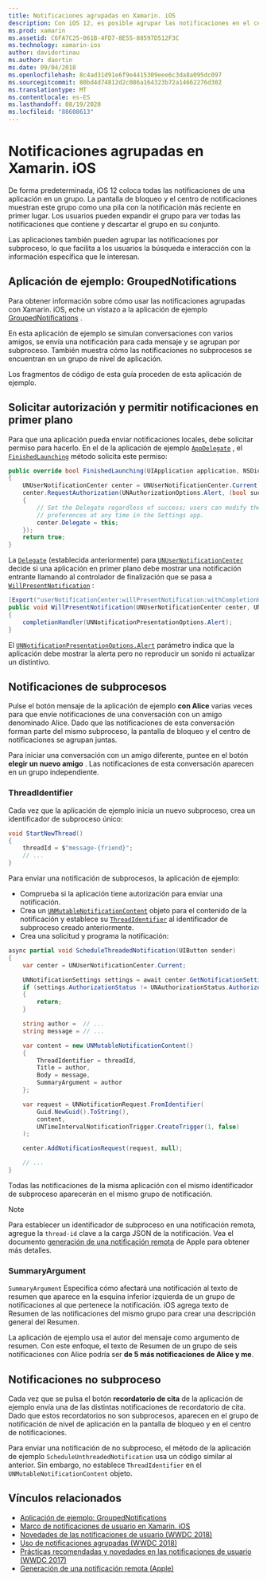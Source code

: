 ```yaml
---
title: Notificaciones agrupadas en Xamarin. iOS
description: Con iOS 12, es posible agrupar las notificaciones en el centro de notificaciones o la pantalla de bloqueo por aplicación o por subproceso. En este documento se describe cómo enviar notificaciones de subprocesos y no subprocesos con Xamarin. iOS.
ms.prod: xamarin
ms.assetid: C6FA7C25-061B-4FD7-8E55-88597D512F3C
ms.technology: xamarin-ios
author: davidortinau
ms.author: daortin
ms.date: 09/04/2018
ms.openlocfilehash: 8c4ad31d91e6f9e4415309eee6c3da8a095dc097
ms.sourcegitcommit: 80bd4d74812d2c086a164323b72a14662276d302
ms.translationtype: MT
ms.contentlocale: es-ES
ms.lasthandoff: 08/19/2020
ms.locfileid: "88608613"
---
```

# <a name="grouped-notifications-in-xamarinios"></a>Notificaciones agrupadas en Xamarin. iOS

De forma predeterminada, iOS 12 coloca todas las notificaciones de una aplicación en un grupo. La pantalla de bloqueo y el centro de notificaciones muestran este grupo como una pila con la notificación más reciente en primer lugar. Los usuarios pueden expandir el grupo para ver todas las notificaciones que contiene y descartar el grupo en su conjunto.

Las aplicaciones también pueden agrupar las notificaciones por subproceso, lo que facilita a los usuarios la búsqueda e interacción con la información específica que le interesan.

## <a name="sample-app-groupednotifications"></a>Aplicación de ejemplo: GroupedNotifications

Para obtener información sobre cómo usar las notificaciones agrupadas con Xamarin. iOS, eche un vistazo a la aplicación de ejemplo [GroupedNotifications](https://docs.microsoft.com/samples/xamarin/ios-samples/ios12-groupednotifications) .

En esta aplicación de ejemplo se simulan conversaciones con varios amigos, se envía una notificación para cada mensaje y se agrupan por subproceso. También muestra cómo las notificaciones no subprocesos se encuentran en un grupo de nivel de aplicación.

Los fragmentos de código de esta guía proceden de esta aplicación de ejemplo.

## <a name="request-authorization-and-allow-foreground-notifications"></a>Solicitar autorización y permitir notificaciones en primer plano

Para que una aplicación pueda enviar notificaciones locales, debe solicitar permiso para hacerlo. En el de la aplicación de ejemplo [`AppDelegate`](xref:UIKit.UIApplicationDelegate) , el [`FinishedLaunching`](xref:UIKit.UIApplicationDelegate.FinishedLaunching(UIKit.UIApplication,Foundation.NSDictionary)) método solicita este permiso:

```csharp
public override bool FinishedLaunching(UIApplication application, NSDictionary launchOptions)
{
    UNUserNotificationCenter center = UNUserNotificationCenter.Current;
    center.RequestAuthorization(UNAuthorizationOptions.Alert, (bool success, NSError error) =>
    {
        // Set the Delegate regardless of success; users can modify their notification
        // preferences at any time in the Settings app.
        center.Delegate = this;
    });
    return true;
}
```

La [`Delegate`](xref:UserNotifications.UNUserNotificationCenter.Delegate) (establecida anteriormente) para [`UNUserNotificationCenter`](xref:UserNotifications.UNUserNotificationCenter) decide si una aplicación en primer plano debe mostrar una notificación entrante llamando al controlador de finalización que se pasa a [`WillPresentNotification`](xref:UserNotifications.UNUserNotificationCenterDelegate_Extensions.WillPresentNotification(UserNotifications.IUNUserNotificationCenterDelegate,UserNotifications.UNUserNotificationCenter,UserNotifications.UNNotification,System.Action{UserNotifications.UNNotificationPresentationOptions})) :

```csharp
[Export("userNotificationCenter:willPresentNotification:withCompletionHandler:")]
public void WillPresentNotification(UNUserNotificationCenter center, UNNotification notification, System.Action<UNNotificationPresentationOptions> completionHandler)
{
    completionHandler(UNNotificationPresentationOptions.Alert);
}
```

El [`UNNotificationPresentationOptions.Alert`](xref:UserNotifications.UNNotificationPresentationOptions) parámetro indica que la aplicación debe mostrar la alerta pero no reproducir un sonido ni actualizar un distintivo.

## <a name="threaded-notifications"></a>Notificaciones de subprocesos

Pulse el botón mensaje de la aplicación de ejemplo **con Alice** varias veces para que envíe notificaciones de una conversación con un amigo denominado Alice.
Dado que las notificaciones de esta conversación forman parte del mismo subproceso, la pantalla de bloqueo y el centro de notificaciones se agrupan juntas.

Para iniciar una conversación con un amigo diferente, puntee en el botón **elegir un nuevo amigo** . Las notificaciones de esta conversación aparecen en un grupo independiente.

### <a name="threadidentifier"></a>ThreadIdentifier

Cada vez que la aplicación de ejemplo inicia un nuevo subproceso, crea un identificador de subproceso único:

```csharp
void StartNewThread()
{
    threadId = $"message-{friend}";
    // ...
}
```

Para enviar una notificación de subprocesos, la aplicación de ejemplo:

- Comprueba si la aplicación tiene autorización para enviar una notificación.
- Crea un [`UNMutableNotificationContent`](xref:UserNotifications.UNMutableNotificationContent)
objeto para el contenido de la notificación y establece su [`ThreadIdentifier`](xref:UserNotifications.UNMutableNotificationContent.ThreadIdentifier)
al identificador de subproceso creado anteriormente.
- Crea una solicitud y programa la notificación:

```csharp
async partial void ScheduleThreadedNotification(UIButton sender)
{
    var center = UNUserNotificationCenter.Current;

    UNNotificationSettings settings = await center.GetNotificationSettingsAsync();
    if (settings.AuthorizationStatus != UNAuthorizationStatus.Authorized)
    {
        return;
    }

    string author =  // ...
    string message = // ...

    var content = new UNMutableNotificationContent()
    {
        ThreadIdentifier = threadId,
        Title = author,
        Body = message,
        SummaryArgument = author
    };

    var request = UNNotificationRequest.FromIdentifier(
        Guid.NewGuid().ToString(),
        content,
        UNTimeIntervalNotificationTrigger.CreateTrigger(1, false)
    );

    center.AddNotificationRequest(request, null);

    // ...
}
```

Todas las notificaciones de la misma aplicación con el mismo identificador de subproceso aparecerán en el mismo grupo de notificación.

> [!NOTE]
> Para establecer un identificador de subproceso en una notificación remota, agregue la `thread-id` clave a la carga JSON de la notificación. Vea el documento [generación de una notificación remota](https://developer.apple.com/documentation/usernotifications/setting_up_a_remote_notification_server/generating_a_remote_notification) de Apple para obtener más detalles.

### <a name="summaryargument"></a>SummaryArgument

`SummaryArgument` Especifica cómo afectará una notificación al texto de resumen que aparece en la esquina inferior izquierda de un grupo de notificaciones al que pertenece la notificación. iOS agrega texto de Resumen de las notificaciones del mismo grupo para crear una descripción general del Resumen.

La aplicación de ejemplo usa el autor del mensaje como argumento de resumen. Con este enfoque, el texto de Resumen de un grupo de seis notificaciones con Alice podría ser **de 5 más notificaciones de Alice y me**.

## <a name="unthreaded-notifications"></a>Notificaciones no subproceso

Cada vez que se pulsa el botón **recordatorio de cita** de la aplicación de ejemplo envía una de las distintas notificaciones de recordatorio de cita. Dado que estos recordatorios no son subprocesos, aparecen en el grupo de notificación de nivel de aplicación en la pantalla de bloqueo y en el centro de notificaciones.

Para enviar una notificación de no subproceso, el método de la aplicación de ejemplo `ScheduleUnthreadedNotification` usa un código similar al anterior.
Sin embargo, no establece `ThreadIdentifier` en el `UNMutableNotificationContent` objeto.

## <a name="related-links"></a>Vínculos relacionados

- [Aplicación de ejemplo: GroupedNotifications](https://docs.microsoft.com/samples/xamarin/ios-samples/ios12-groupednotifications)
- [Marco de notificaciones de usuario en Xamarin. iOS](~/ios/platform/user-notifications/index.md)
- [Novedades de las notificaciones de usuario (WWDC 2018)](https://developer.apple.com/videos/play/wwdc2018/710/)
- [Uso de notificaciones agrupadas (WWDC 2018)](https://developer.apple.com/videos/play/wwdc2018/711/)
- [Prácticas recomendadas y novedades en las notificaciones de usuario (WWDC 2017)](https://developer.apple.com/videos/play/wwdc2017/708/)
- [Generación de una notificación remota (Apple)](https://developer.apple.com/documentation/usernotifications/setting_up_a_remote_notification_server/generating_a_remote_notification)
